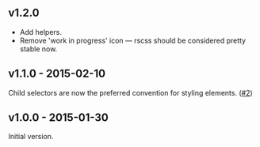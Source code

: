 ## v1.2.0

* Add helpers.
* Remove 'work in progress' icon — rscss should be considered pretty stable now.

## v1.1.0 - 2015-02-10

Child selectors are now the preferred convention for styling elements. ([#2])

## v1.0.0 - 2015-01-30

Initial version.

[#2]: https://github.com/rstacruz/rscss/issues/2
